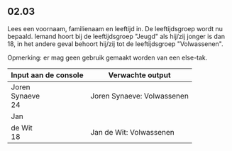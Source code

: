 ## 02.03
Lees een voornaam, familienaam en leeftijd in. De leeftijdsgroep wordt nu bepaald. Iemand hoort bij de leeftijdsgroep "Jeugd" als hij/zij jonger is dan 18, in het andere geval behoort hij/zij tot de leeftijdsgroep "Volwassenen".

Opmerking: er mag geen gebruik gemaakt worden van een else-tak.

| Input aan de console | Verwachte output |
|----------------------|------------------|
| Joren<br>Synaeve<br>24 | Joren Synaeve: Volwassenen |
| Jan
de Wit<br>18 | Jan de Wit: Volwassenen |